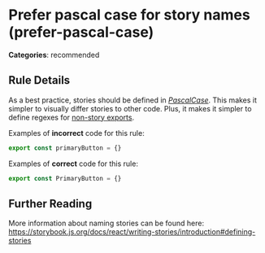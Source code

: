 # Prefer pascal case for story names (prefer-pascal-case)

<!-- RULE-CATEGORIES:START -->

**Categories**: recommended

<!-- RULE-CATEGORIES:END -->

## Rule Details

As a best practice, stories should be defined in [_PascalCase_](https://en.wiktionary.org/wiki/Pascal_case). This makes it simpler to visually differ stories to other code. Plus, it makes it simpler to define regexes for [non-story exports](https://storybook.js.org/docs/react/api/csf#non-story-exports).

Examples of **incorrect** code for this rule:

```js
export const primaryButton = {}
```

Examples of **correct** code for this rule:

```js
export const PrimaryButton = {}
```

## Further Reading

More information about naming stories can be found here: https://storybook.js.org/docs/react/writing-stories/introduction#defining-stories
